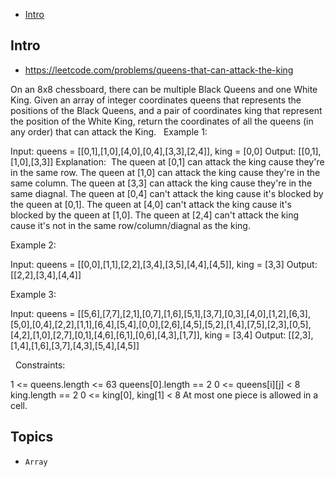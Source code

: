 - [Intro](#intro)

## Intro

- https://leetcode.com/problems/queens-that-can-attack-the-king

On an 8x8 chessboard, there can be multiple Black Queens and one White King.
Given an array of integer coordinates queens that represents the positions of the Black Queens, and a pair of coordinates king that represent the position of the White King, return the coordinates of all the queens (in any order) that can attack the King.
 
Example 1:


Input: queens = [[0,1],[1,0],[4,0],[0,4],[3,3],[2,4]], king = [0,0]
Output: [[0,1],[1,0],[3,3]]
Explanation:  
The queen at [0,1] can attack the king cause they're in the same row. 
The queen at [1,0] can attack the king cause they're in the same column. 
The queen at [3,3] can attack the king cause they're in the same diagnal. 
The queen at [0,4] can't attack the king cause it's blocked by the queen at [0,1]. 
The queen at [4,0] can't attack the king cause it's blocked by the queen at [1,0]. 
The queen at [2,4] can't attack the king cause it's not in the same row/column/diagnal as the king.

Example 2:


Input: queens = [[0,0],[1,1],[2,2],[3,4],[3,5],[4,4],[4,5]], king = [3,3]
Output: [[2,2],[3,4],[4,4]]

Example 3:


Input: queens = [[5,6],[7,7],[2,1],[0,7],[1,6],[5,1],[3,7],[0,3],[4,0],[1,2],[6,3],[5,0],[0,4],[2,2],[1,1],[6,4],[5,4],[0,0],[2,6],[4,5],[5,2],[1,4],[7,5],[2,3],[0,5],[4,2],[1,0],[2,7],[0,1],[4,6],[6,1],[0,6],[4,3],[1,7]], king = [3,4]
Output: [[2,3],[1,4],[1,6],[3,7],[4,3],[5,4],[4,5]]

 
Constraints:

1 <= queens.length <= 63
queens[0].length == 2
0 <= queens[i][j] < 8
king.length == 2
0 <= king[0], king[1] < 8
At most one piece is allowed in a cell.



## Topics

- `Array`


